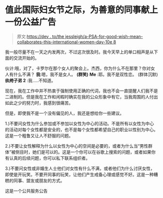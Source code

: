 # 值此国际妇女节之际，为善意的同事献上一份公益广告

> 原文:[https://dev . to/the jessleigh/a-PSA-for-good-wish-mean-collaborates-this-international-women-day-10e 8](https://dev.to/thejessleigh/a-psa-for-well-meaning-coworkers-this-international-womens-day-10e8)

我一般尽量不在一天之内发两次，不过这次很及时。我今天早上的单口相声是从下面的交流开始的。

伙计:哦，对了，卡罗尔在那个女人的聚会上。杰西，你为什么不在那里？你对女人有什么不满？
**我**:嗯，我不是女人。
**(群笑)**
**Me** :耶。我不是双性恋。
(群体沉默)
**纨绔子弟 2** :我.....不知道。

现在，我在工作中并不热衷于强制使用正确的代词，我也不会一直提醒人们我不是二进制的。但是我在工作和闲暇时确实在我的公众形象中有它，当我周围的人付出如此之少的努力时，我感到很痛苦。

但是，即使我不是一个没有偏见的人，我还是想给你一些建议。

1.)不要问女性为什么参加或不参加以女性为中心的活动。不是所有以女性为中心的活动对每个女性都是安全的，也不是每个女性都希望自己的职业以性别为中心。这是一个粗鲁又让人不舒服的问题。

2.)不要让女性解释为什么以女性为中心的空间是必要的，或者为什么当“男性群体”被侧目时，她们是可以的。这是一个你可以在谷歌上搜索的问题，或者如果你有认真的后续问题，你可以私下联系组织者。

3.)不要问女性或非婚生人士他们对女性有什么不满，或者他们为什么讨厌女性，即使是开玩笑。不要开同事的玩笑，让他们产生戒备心理或感觉不好。这是一种糟糕的同事、盟友或朋友的方式。

这是一个公共服务公告

###